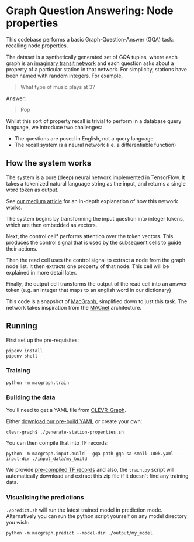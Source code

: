 # Graph Question Answering: Node properties

This codebase performs a basic Graph-Question-Answer (GQA) task: recalling node properties. 

The dataset is a synthetically generated set of GQA tuples, where each graph is an [imaginary transit network](https://github.com/Octavian-ai/clevr-graph) and each question asks about a property of a particular station in that network. For simplicity, stations have been named with random integers. For example,

> What type of music plays at 3?

Answer:

> Pop

Whilst this sort of property recall is trivial to perform in a database query language, we introduce two challenges:
 - The questions are posed in English, not a query language
 - The recall system is a neural network (i.e. a differentiable function)

## How the system works

The system is a pure (deep) neural network implemented in TensorFlow. It takes a tokenized natural language string as the input, and returns a single word token as output.

See [our medium article](https://medium.com/@DavidMack/graphs-and-neural-networks-reading-node-properties-2c91625980eb) for an in-depth explanation of how this network works.

The system begins by transforming the input question into integer tokens, which are then embedded as vectors.

Next, the control cell³ performs attention over the token vectors. This produces the control signal that is used by the subsequent cells to guide their actions.

Then the read cell uses the control signal to extract a node from the graph node list. It then extracts one property of that node. This cell will be explained in more detail later.

Finally, the output cell transforms the output of the read cell into an answer token (e.g. an integer that maps to an english word in our dictionary)

This code is a snapshot of [MacGraph](https://github.com/Octavian-ai/mac-graph), simplified down to just this task. The network takes inspiration from the [MACnet](https://arxiv.org/abs/1803.03067) architecture.

## Running

First set up the pre-requisites:

```
pipenv install
pipenv shell
```

### Training

`python -m macgraph.train`

### Building the data

You'll need to get a YAML file from [CLEVR-Graph](https://github.com/Octavian-ai/clevr-graph). 

Either [download our pre-build YAML](https://storage.googleapis.com/octavian-static/download/gqa-node-properties/gqa-sp-small-100k.yaml) or create your own:

`clevr-graph$ ./generate-station-properties.sh`

You can then compile that into TF records:

`python -m macgraph.input.build --gqa-path gqa-sa-small-100k.yaml --input-dir ./input_data/my_build`

We provide [pre-compiled TF records](https://storage.googleapis.com/octavian-static/download/gqa-node-properties/tfrecords.zip) and also, the `train.py` script will automatically download and extract this zip file if it doesn't find any training data.

### Visualising the predictions

`./predict.sh` will run the latest trained model in prediction mode. Alternatively you can run the python script yourself on any model directory you wish:

`python -m macgraph.predict --model-dir ./output/my_model`

